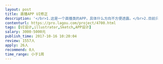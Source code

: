 ```yaml
---                
layout: post       
title: 直播APP UI修正           
description: '</br>1.这是一个直播类的APP，具体什么方向不方便透露。</br>2.目前只做ios版本，整套设计已经很完整，但缺乏UI设计的规范，需要一个有经验的UI设计师参考并做出小范围的修改。</br>3.如果有开发经验的话更好，以后有待合作。</br>'     
contenturl: https://pro.lagou.com/project/4700.html      
tags: [UI设计,illustrator,Sketch,APP设计]            
salary: 3000-5000元          
publish_time: 2017-10-16 10:20:04         
review: 1557人                   
apply: 26人                   
recommend: 0人                   
time_range: 小于1周              
---                 
```

